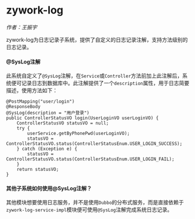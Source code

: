 # zywork-log

*作者：王振宇*

zywork-log为日志记录子系统，提供了自定义的日志记录注解，支持方法级别的日志记录。

#### @SysLog注解

此系统自定义了```@SysLog```注解，在```Service```或```Controller```方法前加上此注解后，系统便可记录日志到数据库中。此注解提供了一个```description```属性，用于日志简要描述，使用方法如下：

```
@PostMapping("user/login")
@ResponseBody
@SysLog(description = "用户登录")
public ControllerStatusVO login(UserLoginVO userLoginVO) {
	ControllerStatusVO statusVO = null;
	try {
		userService.getByPhonePwd(userLoginVO);
		statusVO = ControllerStatusVO.status(ControllerStatusEnum.USER_LOGIN_SUCCESS);
	} catch (Exception e) {
		statusVO = ControllerStatusVO.status(ControllerStatusEnum.USER_LOGIN_FAIL);
	}
	return statusVO;
}
```

#### 其他子系统如何使用@SysLog注解？
其他模块想要使用日志服务，并不是使用```Dubbo```的分布式服务，而是直接依赖于```zywork-log-service-impl```模块便可使用```@SysLog```注解完成系统日志记录。

